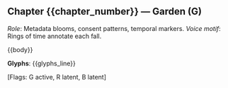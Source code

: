 ## Chapter {{chapter_number}} — Garden (G)

*Role*: Metadata blooms, consent patterns, temporal markers.
*Voice motif*: Rings of time annotate each fall.

{{body}}

**Glyphs**: {{glyphs_line}}

[Flags: G active, R latent, B latent]

